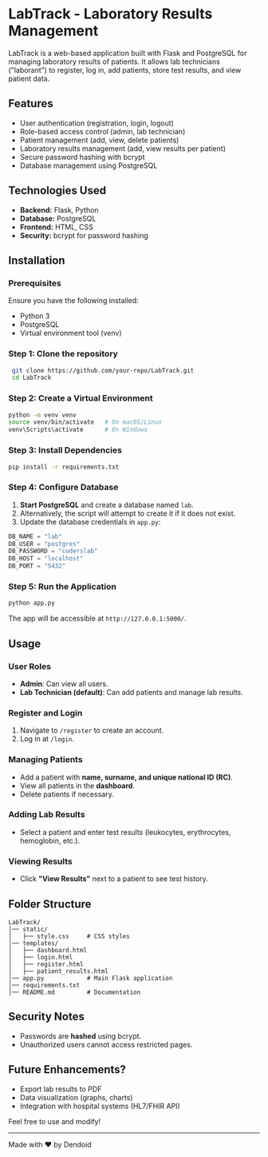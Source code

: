 # LabTrack - Laboratory Results Management

LabTrack is a web-based application built with Flask and PostgreSQL for managing laboratory results of patients. It allows lab technicians ("laborant") to register, log in, add patients, store test results, and view patient data.

## Features
- User authentication (registration, login, logout)
- Role-based access control (admin, lab technician)
- Patient management (add, view, delete patients)
- Laboratory results management (add, view results per patient)
- Secure password hashing with bcrypt
- Database management using PostgreSQL

## Technologies Used
- **Backend:** Flask, Python
- **Database:** PostgreSQL
- **Frontend:** HTML, CSS
- **Security:** bcrypt for password hashing

## Installation

### Prerequisites
Ensure you have the following installed:
- Python 3
- PostgreSQL
- Virtual environment tool (venv)

### Step 1: Clone the repository
```sh
 git clone https://github.com/your-repo/LabTrack.git
 cd LabTrack
```

### Step 2: Create a Virtual Environment
```sh
python -m venv venv
source venv/bin/activate   # On macOS/Linux
venv\Scripts\activate      # On Windows
```

### Step 3: Install Dependencies
```sh
pip install -r requirements.txt
```

### Step 4: Configure Database
1. **Start PostgreSQL** and create a database named `lab`.
2. Alternatively, the script will attempt to create it if it does not exist.
3. Update the database credentials in `app.py`:
```python
DB_NAME = "lab"
DB_USER = "postgres"
DB_PASSWORD = "coderslab"
DB_HOST = "localhost"
DB_PORT = "5432"
```

### Step 5: Run the Application
```sh
python app.py
```

The app will be accessible at `http://127.0.0.1:5000/`.

## Usage

### User Roles
- **Admin**: Can view all users.
- **Lab Technician (default)**: Can add patients and manage lab results.

### Register and Login
1. Navigate to `/register` to create an account.
2. Log in at `/login`.

### Managing Patients
- Add a patient with **name, surname, and unique national ID (RC)**.
- View all patients in the **dashboard**.
- Delete patients if necessary.

### Adding Lab Results
- Select a patient and enter test results (leukocytes, erythrocytes, hemoglobin, etc.).

### Viewing Results
- Click **"View Results"** next to a patient to see test history.

## Folder Structure
```
LabTrack/
│── static/
│   ├── style.css     # CSS styles
│── templates/
│   ├── dashboard.html
│   ├── login.html
│   ├── register.html
│   ├── patient_results.html
│── app.py            # Main Flask application
│── requirements.txt
│── README.md         # Documentation
```

## Security Notes
- Passwords are **hashed** using bcrypt.
- Unauthorized users cannot access restricted pages.

## Future Enhancements?
- Export lab results to PDF
- Data visualization (graphs, charts)
- Integration with hospital systems (HL7/FHIR API)


Feel free to use and modify!

---
Made with ❤️ by Dendoid

